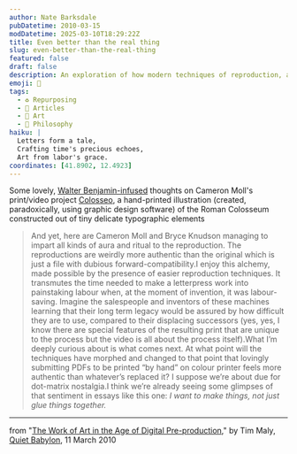 ```yaml
---
author: Nate Barksdale
pubDatetime: 2010-03-15
modDatetime: 2025-03-10T18:29:22Z
title: Even better than the real thing
slug: even-better-than-the-real-thing
featured: false
draft: false
description: An exploration of how modern techniques of reproduction, as seen in Cameron Moll's Colosseo project, transform the concept of authenticity in art.
emoji: 🎨
tags:
  - ♻️ Repurposing
  - 📖 Articles
  - 🎨 Art
  - 🤔 Philosophy
haiku: |
  Letters form a tale,  
  Crafting time's precious echoes,  
  Art from labor's grace.
coordinates: [41.8902, 12.4923]
---
```


Some lovely, [Walter Benjamin-infused](http://en.wikipedia.org/wiki/The_Work_of_Art_in_the_Age_of_Mechanical_Reproduction) thoughts on Cameron Moll's print/video project [Colosseo](http://colosseotype.com/), a hand-printed illustration (created, paradoxically, using graphic design software) of the Roman Colosseum constructed out of tiny delicate typographic elements

> And yet, here are Cameron Moll and Bryce Knudson managing to impart all kinds of aura and ritual to the reproduction. The reproductions are weirdly more authentic than the original which is just a file with dubious forward-compatibility.I enjoy this alchemy, made possible by the presence of easier reproduction techniques. It transmutes the time needed to make a letterpress work into painstaking labour when, at the moment of invention, it was labour-saving. Imagine the salespeople and inventors of these machines learning that their long term legacy would be assured by how difficult they are to use, compared to their displacing successors (yes, yes, I know there are special features of the resulting print that are unique to the process but the video is all about the process itself).What I’m deeply curious about is what comes next. At what point will the techniques have morphed and changed to that point that lovingly submitting PDFs to be printed “by hand” on colour printer feels more authentic than whatever’s replaced it? I suppose we’re about due for dot-matrix nostalgia.I think we’re already seeing some glimpses of that sentiment in essays like this one: _I want to make things, not just glue things together._

---

from "[The Work of Art in the Age of Digital Pre-production](<http://quietbabylon.com/2010/the-work-of-art-in-the-age-of-digital-pre-production/?utm_source=feedburner&utm_medium=feed&utm_campaign=Feed:+QuietBabylon+(Quiet+Babylon)&utm_content=Google+Reader>)," by Tim Maly, [Quiet Babylon](<http://quietbabylon.com/2010/the-work-of-art-in-the-age-of-digital-pre-production/?utm_source=feedburner&utm_medium=feed&utm_campaign=Feed:+QuietBabylon+(Quiet+Babylon)&utm_content=Google+Reader>), 11 March 2010
